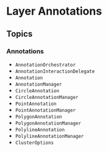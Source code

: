 # Layer Annotations

## Topics

### Annotations

- ``AnnotationOrchestrator``
- ``AnnotationInteractionDelegate``
- ``Annotation``
- ``AnnotationManager``
- ``CircleAnnotation``
- ``CircleAnnotationManager``
- ``PointAnnotation``
- ``PointAnnotationManager``
- ``PolygonAnnotation``
- ``PolygonAnnotationManager``
- ``PolylineAnnotation``
- ``PolylineAnnotationManager``
- ``ClusterOptions``

